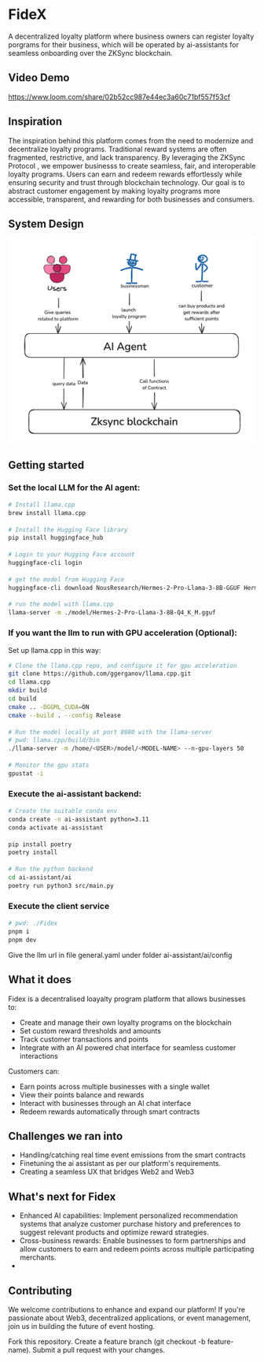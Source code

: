 # FideX

A decentralized loyalty platform where business owners can register loyalty porgrams for their business, which will be operated by ai-assistants for seamless onboarding over the ZKSync blockchain.

## Video Demo

https://www.loom.com/share/02b52cc987e44ec3a60c71bf557f53cf

## Inspiration

The inspiration behind this platform comes from the need to modernize and decentralize loyalty programs. Traditional reward systems are often fragmented, restrictive, and lack transparency. By leveraging the ZKSync Protocol , we empower businesss to create seamless, fair, and interoperable loyalty programs. Users can earn and redeem rewards effortlessly while ensuring security and trust through blockchain technology. Our goal is to abstract customer engagement by making loyalty programs more accessible, transparent, and rewarding for both businesses and consumers.

## System Design

![App Architecture](./images/architecture.jpeg)

## Getting started

### Set the local LLM for the AI agent:

```bash
# Install llama.cpp
brew install llama.cpp

# Install the Hugging Face library
pip install huggingface_hub

# Login to your Hugging Face account
huggingface-cli login

# get the model from Hugging Face
huggingface-cli download NousResearch/Hermes-2-Pro-Llama-3-8B-GGUF Hermes-2-Pro-Llama-3-8B-Q4_K_M.gguf --local-dir model

# run the model with llama.cpp
llama-server -m ./model/Hermes-2-Pro-Llama-3-8B-Q4_K_M.gguf
```

### If you want the llm to run with GPU acceleration (Optional):

Set up llama.cpp in this way:

```bash
# Clone the llama.cpp repo, and configure it for gpu acceleration
git clone https://github.com/ggerganov/llama.cpp.git
cd llama.cpp
mkdir build
cd build
cmake .. -DGGML_CUDA=ON
cmake --build . --config Release

# Run the model locally at port 8080 with the llama-server
# pwd: llama.cpp/build/bin
./llama-server -m /home/<USER>/model/<MODEL-NAME> --n-gpu-layers 50

# Monitor the gpu stats
gpustat -i
```

### Execute the ai-assistant backend:

```bash
# Create the suitable conda env
conda create -n ai-assistant python=3.11
conda activate ai-assistant

pip install poetry
poetry install

# Run the python backend
cd ai-assistant/ai
poetry run python3 src/main.py
```

### Execute the client service

```bash
# pwd: ./Fidex
pnpm i
pnpm dev
```

Give the llm url in file general.yaml under folder ai-assistant/ai/config

## What it does

Fidex is a decentralised loayalty program platform that allows businesses to:

- Create and manage their own loyalty programs on the blockchain
- Set custom reward thresholds and amounts
- Track customer transactions and points
- Integrate with an AI powered chat interface for seamless customer interactions

Customers can:

- Earn points across multiple businesses with a single wallet
- View their points balance and rewards
- Interact with businesses through an AI chat interface
- Redeem rewards automatically through smart contracts


## Challenges we ran into

- Handling/catching real time event emissions from the smart contracts
- Finetuning the ai assistant as per our platform's requirements.
- Creating a seamless UX that bridges Web2 and Web3

## What's next for Fidex
- Enhanced AI capabilities: Implement personalized recommendation systems that analyze customer purchase history and preferences to suggest relevant products and optimize reward strategies.
- Cross-business rewards: Enable businesses to form partnerships and allow customers to earn and redeem points across multiple participating merchants.
- 
## Contributing

We welcome contributions to enhance and expand our platform! If you're passionate about Web3, decentralized applications, or event management, join us in building the future of event hosting.

Fork this repository. Create a feature branch (git checkout -b feature-name). Submit a pull request with your changes.
